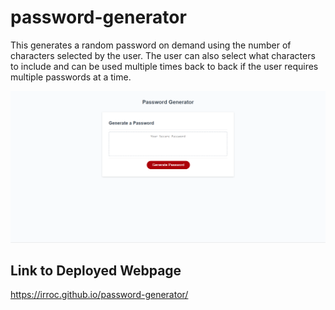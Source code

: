 # password-generator
This generates a random password on demand using the number of characters selected by the user. The user can also select what characters to include and can be used multiple times back to back if the user requires multiple passwords at a time.

![Screenshot](./images/Screenshot%202023-10-23%20222157.png)

## Link to Deployed Webpage
https://irroc.github.io/password-generator/